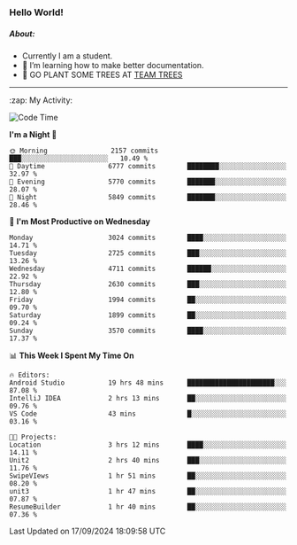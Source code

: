 ### Hello World!

##### About:
- Currently I am a student.
- 🌱 I’m learning how to make better documentation.
- 🌱 GO PLANT SOME TREES AT [TEAM TREES](https://teamtrees.org/)

---
  <summary>:zap: My Activity:</summary>
  
<!--START_SECTION:waka-->
![Code Time](http://img.shields.io/badge/Code%20Time-1%2C472%20hrs%2022%20mins-blue)

**I'm a Night 🦉** 

```text
🌞 Morning                2157 commits        ███░░░░░░░░░░░░░░░░░░░░░░   10.49 % 
🌆 Daytime                6777 commits        ████████░░░░░░░░░░░░░░░░░   32.97 % 
🌃 Evening                5770 commits        ███████░░░░░░░░░░░░░░░░░░   28.07 % 
🌙 Night                  5849 commits        ███████░░░░░░░░░░░░░░░░░░   28.46 % 
```
📅 **I'm Most Productive on Wednesday** 

```text
Monday                   3024 commits        ████░░░░░░░░░░░░░░░░░░░░░   14.71 % 
Tuesday                  2725 commits        ███░░░░░░░░░░░░░░░░░░░░░░   13.26 % 
Wednesday                4711 commits        ██████░░░░░░░░░░░░░░░░░░░   22.92 % 
Thursday                 2630 commits        ███░░░░░░░░░░░░░░░░░░░░░░   12.80 % 
Friday                   1994 commits        ██░░░░░░░░░░░░░░░░░░░░░░░   09.70 % 
Saturday                 1899 commits        ██░░░░░░░░░░░░░░░░░░░░░░░   09.24 % 
Sunday                   3570 commits        ████░░░░░░░░░░░░░░░░░░░░░   17.37 % 
```


📊 **This Week I Spent My Time On** 

```text
🔥 Editors: 
Android Studio           19 hrs 48 mins      ██████████████████████░░░   87.08 % 
IntelliJ IDEA            2 hrs 13 mins       ██░░░░░░░░░░░░░░░░░░░░░░░   09.76 % 
VS Code                  43 mins             █░░░░░░░░░░░░░░░░░░░░░░░░   03.16 % 

🐱‍💻 Projects: 
Location                 3 hrs 12 mins       ████░░░░░░░░░░░░░░░░░░░░░   14.11 % 
Unit2                    2 hrs 40 mins       ███░░░░░░░░░░░░░░░░░░░░░░   11.76 % 
SwipeVIews               1 hr 51 mins        ██░░░░░░░░░░░░░░░░░░░░░░░   08.20 % 
unit3                    1 hr 47 mins        ██░░░░░░░░░░░░░░░░░░░░░░░   07.87 % 
ResumeBuilder            1 hr 40 mins        ██░░░░░░░░░░░░░░░░░░░░░░░   07.36 % 
```


 Last Updated on 17/09/2024 18:09:58 UTC
<!--END_SECTION:waka-->
